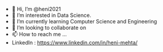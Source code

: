 - 👋 Hi, I’m @heni2021
- 👀 I’m interested in Data Science.
- 🌱 I’m currently learning Computer Science and Engineering
- 💞️ I’m looking to collaborate on 
- 📫 How to reach me ...
- LinkedIn : https://www.linkedin.com/in/heni-mehta/

<!---
heni2021/heni2021 is a ✨ special ✨ repository because its `README.md` (this file) appears on your GitHub profile.
You can click the Preview link to take a look at your changes.
--->
